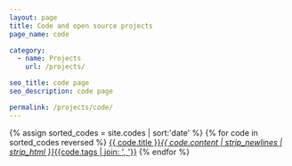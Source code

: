 ```yaml
---
layout: page
title: Code and open source projects
page_name: code

category:
  - name: Projects
    url: /projects/

seo_title: code page
seo_description: code page

permalink: /projects/code/
---
```


{% assign sorted_codes = site.codes | sort:'date' %}
{% for code in sorted_codes reversed %}
<a class="post-list-item" href="{{site.baseurl}}{{ code.url }}"><i class="fa fa-angle-right"></i> <span>{{ code.title }}</span><cite>{{ code.content | strip_newlines | strip_html }}</cite><tags>{{code.tags | join: ', '}}</tags></a>
{% endfor %}